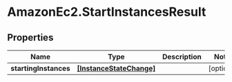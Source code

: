 # AmazonEc2.StartInstancesResult

## Properties

Name | Type | Description | Notes
------------ | ------------- | ------------- | -------------
**startingInstances** | [**[InstanceStateChange]**](InstanceStateChange.md) |  | [optional] 


